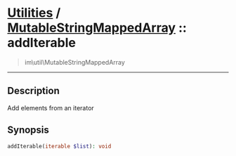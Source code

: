 # [Utilities](util.md) / [MutableStringMappedArray](util-MutableStringMappedArray.md) :: addIterable
 > im\util\MutableStringMappedArray
____

## Description
Add elements from an iterator

## Synopsis
```php
addIterable(iterable $list): void
```
